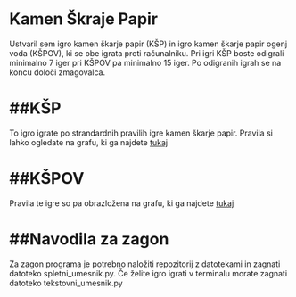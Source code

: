 Kamen Škraje Papir
==================

Ustvaril sem igro kamen škarje papir (KŠP) in igro kamen škarje papir ogenj voda (KŠPOV), ki se obe igrata proti računalniku. Pri igri KŠP boste odigrali minimalno 7 iger pri KŠPOV pa minimalno 15 iger. Po odigranih igrah se na koncu določi zmagovalca.

##KŠP
======

To igro igrate po strandardnih pravilih igre kamen škarje papir. Pravila si lahko ogledate na grafu, ki ga najdete [tukaj](https://en.wikipedia.org/wiki/Rock_paper_scissors#/media/File:Rock-paper-scissors.svg)

##KŠPOV
=======

Pravila te igre so pa obrazložena na grafu, ki ga najdete [tukaj](https://en.wikipedia.org/wiki/Rock_paper_scissors#/media/File:Rpsfw_game.svg)

##Navodila za zagon
===================

Za zagon programa je potrebno naložiti repozitorij z datotekami in zagnati datoteko spletni_umesnik.py. Če želite igro igrati v terminalu morate zagnati datoteko tekstovni_umesnik.py

